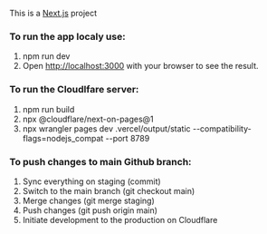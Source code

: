 This is a [Next.js](https://nextjs.org) project

### To run the app localy use:

1. npm run dev
2. Open [http://localhost:3000](http://localhost:3000) with your browser to see the result.

### To run the Cloudlfare server:

1. npm run build
2. npx @cloudflare/next-on-pages@1
3. npx wrangler pages dev .vercel/output/static --compatibility-flags=nodejs_compat --port 8789

### To push changes to main Github branch:

1. Sync everything on staging (commit)
2. Switch to the main branch (git checkout main)
3. Merge changes (git merge staging)
4. Push changes (git push origin main)
5. Initiate development to the production on Cloudflare
